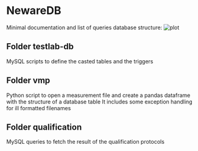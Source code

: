 # NewareDB
 Minimal documentation and list of queries
 database structure:
 ![plot](https://github.com/BASQUEVOLT/NewareDB/tree/main/images/neware_db_structure.png)

 
## Folder testlab-db
 MySQL scripts to define the casted tables and the triggers
## Folder vmp
 Python script to open a measurement file and create a pandas dataframe with the structure of a database table
 It includes some exception handling for ill formatted filenames
## Folder qualification
 MySQL queries to fetch the result of the qualification protocols
 
